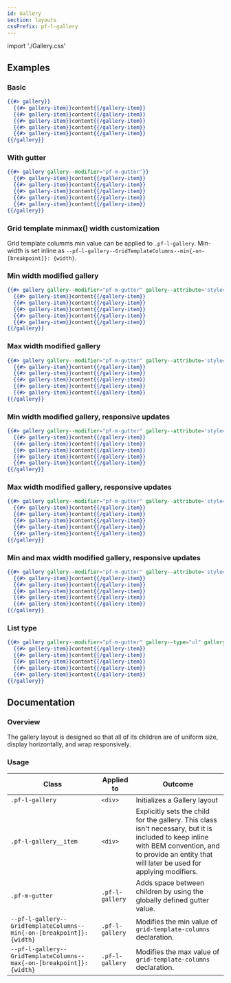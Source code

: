 ```yaml
---
id: Gallery
section: layouts
cssPrefix: pf-l-gallery
---
```


import './Gallery.css'

## Examples
### Basic
```hbs
{{#> gallery}}
  {{#> gallery-item}}content{{/gallery-item}}
  {{#> gallery-item}}content{{/gallery-item}}
  {{#> gallery-item}}content{{/gallery-item}}
  {{#> gallery-item}}content{{/gallery-item}}
  {{#> gallery-item}}content{{/gallery-item}}
{{/gallery}}
```

### With gutter
```hbs
{{#> gallery gallery--modifier="pf-m-gutter"}}
  {{#> gallery-item}}content{{/gallery-item}}
  {{#> gallery-item}}content{{/gallery-item}}
  {{#> gallery-item}}content{{/gallery-item}}
  {{#> gallery-item}}content{{/gallery-item}}
  {{#> gallery-item}}content{{/gallery-item}}
{{/gallery}}
```

### Grid template minmax() width customization

Grid template columms min value can be applied to <code>.pf-l-gallery</code>.  Min-width is set inline as `--pf-l-gallery--GridTemplateColumns--min{-on-[breakpoint]}: {width}`.

### Min width modified gallery
```hbs
{{#> gallery gallery--modifier="pf-m-gutter" gallery--attribute='style="--pf-l-gallery--GridTemplateColumns--min: 150px;"'}}
  {{#> gallery-item}}content{{/gallery-item}}
  {{#> gallery-item}}content{{/gallery-item}}
  {{#> gallery-item}}content{{/gallery-item}}
  {{#> gallery-item}}content{{/gallery-item}}
  {{#> gallery-item}}content{{/gallery-item}}
{{/gallery}}
```

### Max width modified gallery
```hbs
{{#> gallery gallery--modifier="pf-m-gutter" gallery--attribute='style="--pf-l-gallery--GridTemplateColumns--max: 300px;"'}}
  {{#> gallery-item}}content{{/gallery-item}}
  {{#> gallery-item}}content{{/gallery-item}}
  {{#> gallery-item}}content{{/gallery-item}}
  {{#> gallery-item}}content{{/gallery-item}}
  {{#> gallery-item}}content{{/gallery-item}}
{{/gallery}}
```

### Min width modified gallery, responsive updates
```hbs
{{#> gallery gallery--modifier="pf-m-gutter" gallery--attribute='style="--pf-l-gallery--GridTemplateColumns--min-on-md: 100px; --pf-l-gallery--GridTemplateColumns--min-on-lg: 150px; --pf-l-gallery--GridTemplateColumns--min-on-xl: 200px; --pf-l-gallery--GridTemplateColumns--min-on-2xl: 300px;"'}}
  {{#> gallery-item}}content{{/gallery-item}}
  {{#> gallery-item}}content{{/gallery-item}}
  {{#> gallery-item}}content{{/gallery-item}}
  {{#> gallery-item}}content{{/gallery-item}}
  {{#> gallery-item}}content{{/gallery-item}}
{{/gallery}}
```

### Max width modified gallery, responsive updates
```hbs
{{#> gallery gallery--modifier="pf-m-gutter" gallery--attribute='style="--pf-l-gallery--GridTemplateColumns--max-on-md: 280px; --pf-l-gallery--GridTemplateColumns--max-on-lg: 320px; --pf-l-gallery--GridTemplateColumns--max-on-2xl: 400px;"'}}
  {{#> gallery-item}}content{{/gallery-item}}
  {{#> gallery-item}}content{{/gallery-item}}
  {{#> gallery-item}}content{{/gallery-item}}
  {{#> gallery-item}}content{{/gallery-item}}
  {{#> gallery-item}}content{{/gallery-item}}
{{/gallery}}
```

### Min and max width modified gallery, responsive updates
```hbs
{{#> gallery gallery--modifier="pf-m-gutter" gallery--attribute='style="--pf-l-gallery--GridTemplateColumns--min: 100%; --pf-l-gallery--GridTemplateColumns--min-on-md: 100px; --pf-l-gallery--GridTemplateColumns--max-on-md: 200px; --pf-l-gallery--GridTemplateColumns--min-on-xl: 300px; --pf-l-gallery--GridTemplateColumns--max-on-xl: 1fr;"'}}
  {{#> gallery-item}}content{{/gallery-item}}
  {{#> gallery-item}}content{{/gallery-item}}
  {{#> gallery-item}}content{{/gallery-item}}
  {{#> gallery-item}}content{{/gallery-item}}
  {{#> gallery-item}}content{{/gallery-item}}
{{/gallery}}
```

### List type
```hbs
{{#> gallery gallery--modifier="pf-m-gutter" gallery--type="ul" gallery-item--type="li"}}
  {{#> gallery-item}}content{{/gallery-item}}
  {{#> gallery-item}}content{{/gallery-item}}
  {{#> gallery-item}}content{{/gallery-item}}
  {{#> gallery-item}}content{{/gallery-item}}
  {{#> gallery-item}}content{{/gallery-item}}
{{/gallery}}
```

## Documentation
### Overview
The gallery layout is designed so that all of its children are of uniform size, display horizontally, and wrap responsively.

### Usage
| Class | Applied to | Outcome |
| -- | -- | -- |
| `.pf-l-gallery` |  `<div>` |  Initializes a Gallery layout |
| `.pf-l-gallery__item` | `<div>` |  Explicitly sets the child for the gallery. This class isn't necessary, but it is included to keep inline with BEM convention, and to provide an entity that will later be used for applying modifiers. |
| `.pf-m-gutter` | `.pf-l-gallery` | Adds space between children by using the globally defined gutter value. |
| `--pf-l-gallery--GridTemplateColumns--min{-on-[breakpoint]}: {width}` | `.pf-l-gallery` | Modifies the min value of `grid-template-columns` declaration. |
| `--pf-l-gallery--GridTemplateColumns--max{-on-[breakpoint]}: {width}` | `.pf-l-gallery` | Modifies the max value of `grid-template-columns` declaration. |
